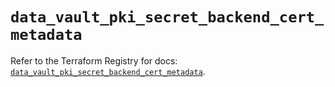 # `data_vault_pki_secret_backend_cert_metadata`

Refer to the Terraform Registry for docs: [`data_vault_pki_secret_backend_cert_metadata`](https://registry.terraform.io/providers/hashicorp/vault/5.0.0/docs/data-sources/pki_secret_backend_cert_metadata).
